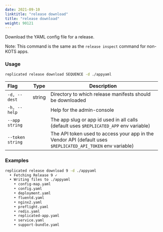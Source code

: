 ```yaml
---
date: 2021-09-10
linktitle: "release download"
title: "release download"
weight: 90121
---
```


Download the YAML config file for a release.

Note: This command is the same as the `release inspect` command for non-KOTS apps.


### Usage
```bash
replicated release download SEQUENCE -d ./appyaml
```

| Flag                 | Type | Description |
|:----------------------|------|-------------|
| `-d, --dest` | string  | Directory to which release manifests should be downloaded |
| `-h, --help`   |  |          Help for the admin-console |
| `--app string` | |   The app slug or app id used in all calls (default uses `$REPLICATED_APP` env variable) |
| `--token string` | |  The API token used to access your app in the Vendor API (default uses `$REPLICATED_API_TOKEN` env variable) |

### Examples
```bash
replicated release download 9 -d ./appyaml
  • Fetching Release 9 ✓
  • Writing files to ./appyaml
    • config-map.yaml
    • config.yaml
    • deployment.yaml
    • fluentd.yaml
    • nginx2.yaml
    • preflight.yaml
    • redis.yaml
    • replicated-app.yaml
    • service.yaml
    • support-bundle.yaml
```
